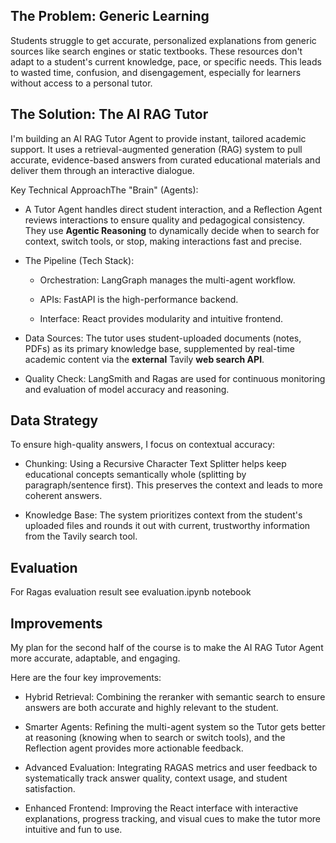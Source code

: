 

## The Problem: Generic Learning 

Students struggle to get accurate, personalized explanations from generic sources like search engines or static textbooks. These resources don't adapt to a student's current knowledge, pace, or specific needs. This leads to wasted time, confusion, and disengagement, especially for learners without access to a personal tutor.


## The Solution: The AI RAG Tutor

I'm building an AI RAG Tutor Agent to provide instant, tailored academic support. It uses a retrieval-augmented generation (RAG) system to pull accurate, evidence-based answers from curated educational materials and deliver them through an interactive dialogue. 

Key Technical ApproachThe "Brain" (Agents): 

- A Tutor Agent handles direct student interaction, and a Reflection Agent reviews interactions to ensure quality and pedagogical consistency. They use **Agentic Reasoning** to dynamically decide when to search for context, switch tools, or stop, making interactions fast and precise.

- The Pipeline (Tech Stack):

    * Orchestration: LangGraph manages the multi-agent workflow.

    * APIs: FastAPI is the high-performance backend. 

    * Interface: React provides modularity and intuitive frontend.
    
- Data Sources: The tutor uses student-uploaded documents (notes, PDFs) as its primary knowledge base, supplemented by real-time academic content via the **external** Tavily **web search API**.

- Quality Check: LangSmith and Ragas are used for continuous monitoring and evaluation of model accuracy and reasoning.


## Data Strategy

To ensure high-quality answers, I focus on contextual accuracy: 

- Chunking: Using a Recursive Character Text Splitter helps keep educational concepts semantically whole (splitting by paragraph/sentence first). This preserves the context and leads to more coherent answers.

- Knowledge Base: The system prioritizes context from the student's uploaded files and rounds it out with current, trustworthy information from the Tavily search tool.


## Evaluation

For Ragas evaluation result see evaluation.ipynb notebook

## Improvements

My plan for the second half of the course is to make the AI RAG Tutor Agent more accurate, adaptable, and engaging.

Here are the four key improvements:

- Hybrid Retrieval: Combining the reranker with semantic search to ensure answers are both accurate and highly relevant to the student.

- Smarter Agents: Refining the multi-agent system so the Tutor gets better at reasoning (knowing when to search or switch tools), and the Reflection agent provides more actionable feedback.

- Advanced Evaluation: Integrating RAGAS metrics and user feedback to systematically track answer quality, context usage, and student satisfaction.

- Enhanced Frontend: Improving the React interface with interactive explanations, progress tracking, and visual cues to make the tutor more intuitive and fun to use.